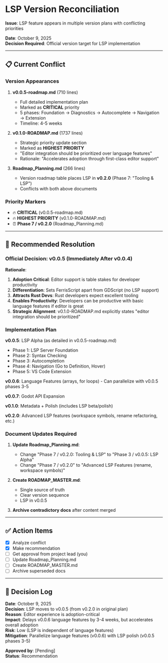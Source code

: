 # LSP Version Reconciliation

**Issue**: LSP feature appears in multiple version plans with conflicting priorities

**Date**: October 9, 2025  
**Decision Required**: Official version target for LSP implementation

---

## 📋 Current Conflict

### Version Appearances

1. **v0.0.5-roadmap.md** (710 lines)
   - Full detailed implementation plan
   - Marked as **CRITICAL** priority
   - 5 phases: Foundation → Diagnostics → Autocomplete → Navigation → Extension
   - Timeline: 4-5 weeks

2. **v0.1.0-ROADMAP.md** (1737 lines)
   - Strategic priority update section
   - Marked as **HIGHEST PRIORITY**
   - "Editor integration should be prioritized over language features"
   - Rationale: "Accelerates adoption through first-class editor support"

3. **Roadmap_Planning.md** (266 lines)
   - Version roadmap table places LSP in **v0.2.0** (Phase 7: "Tooling & LSP")
   - Conflicts with both above documents

### Priority Markers

- 🔥 **CRITICAL** (v0.0.5-roadmap.md)
- 🔥 **HIGHEST PRIORITY** (v0.1.0-ROADMAP.md)
- ⏰ **Phase 7 / v0.2.0** (Roadmap_Planning.md)

---

## 🎯 Recommended Resolution

### Official Decision: **v0.0.5 (Immediately After v0.0.4)**

**Rationale**:

1. **Adoption Critical**: Editor support is table stakes for developer productivity
2. **Differentiation**: Sets FerrisScript apart from GDScript (no LSP support)
3. **Attracts Rust Devs**: Rust developers expect excellent tooling
4. **Enables Productivity**: Developers can be productive with basic language features if editor is great
5. **Strategic Alignment**: v0.1.0-ROADMAP.md explicitly states "editor integration should be prioritized"

### Implementation Plan

**v0.0.5**: LSP Alpha (as detailed in v0.0.5-roadmap.md)

- Phase 1: LSP Server Foundation
- Phase 2: Syntax Checking
- Phase 3: Autocompletion
- Phase 4: Navigation (Go to Definition, Hover)
- Phase 5: VS Code Extension

**v0.0.6**: Language Features (arrays, for loops) - Can parallelize with v0.0.5 phases 3-5

**v0.0.7**: Godot API Expansion

**v0.1.0**: Metadata + Polish (includes LSP beta/polish)

**v0.2.0**: Advanced LSP features (workspace symbols, rename refactoring, etc.)

### Document Updates Required

1. **Update Roadmap_Planning.md**:
   - Change "Phase 7 / v0.2.0: Tooling & LSP" to "Phase 3 / v0.0.5: LSP Alpha"
   - Change "Phase 7 / v0.2.0" to "Advanced LSP Features (rename, workspace symbols)"

2. **Create ROADMAP_MASTER.md**:
   - Single source of truth
   - Clear version sequence
   - LSP in v0.0.5

3. **Archive contradictory docs** after content merged

---

## ✅ Action Items

- [x] Analyze conflict
- [x] Make recommendation
- [ ] Get approval from project lead (you)
- [ ] Update Roadmap_Planning.md
- [ ] Create ROADMAP_MASTER.md
- [ ] Archive superseded docs

---

## 📝 Decision Log

**Date**: October 9, 2025  
**Decision**: LSP moves to v0.0.5 (from v0.2.0 in original plan)  
**Reason**: Editor experience is adoption-critical  
**Impact**: Delays v0.0.6 language features by 3-4 weeks, but accelerates overall adoption  
**Risk**: Low (LSP is independent of language features)  
**Mitigation**: Parallelize language features (v0.0.6) with LSP polish (v0.0.5 phases 3-5)

**Approved by**: [Pending]  
**Status**: Recommendation

